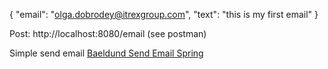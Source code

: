 {
"email": "olga.dobrodey@itrexgroup.com",
"text": "this is my first email"
}

Post: http://localhost:8080/email (see postman)

Simple send email
[Baeldund Send Email Spring](https://www.baeldung.com/spring-session)